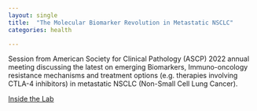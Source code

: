 ```yaml
---
layout: single
title:  "The Molecular Biomarker Revolution in Metastatic NSCLC"
categories: health

---
```

Session from American Society for Clinical Pathology (ASCP) 2022 annual meeting discussing the latest on emerging Biomarkers, Immuno-oncology resistance mechanisms and treatment options (e.g. therapies involving CTLA-4 inhibitors) in metastatic NSCLC (Non-Small Cell Lung Cancer).

 
[Inside the Lab](https://podcasts.apple.com/us/podcast/inside-the-lab/id1527274970?i=1000584959609)